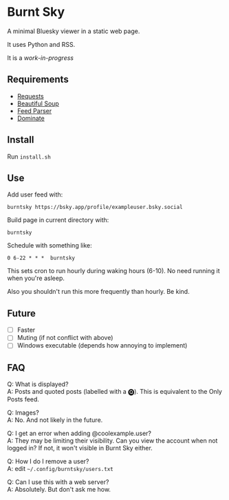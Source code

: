 # Burnt Sky

A minimal Bluesky viewer in a static web page.

It uses Python and RSS.

It is a *work-in-progress*

## Requirements

- [Requests](https://docs.python-requests.org/en/latest/index.html)
- [Beautiful Soup](https://www.crummy.com/software/BeautifulSoup/)
- [Feed Parser](https://feedparser.readthedocs.io/)
- [Dominate](https://github.com/Knio/dominate/)

## Install

Run `install.sh`

## Use

Add user feed with:

```
burntsky https://bsky.app/profile/exampleuser.bsky.social
```

Build page in current directory with:

```
burntsky
```

Schedule with something like:

```
0 6-22 * * *  burntsky
```

This sets cron to run hourly during waking hours (6-10). No need running it when you're
asleep.

Also you shouldn't run this more frequently than hourly. Be kind.

## Future

- [ ] Faster
- [ ] Muting (if not conflict with above)
- [ ] Windows executable (depends how annoying to implement)

## FAQ

Q: What is displayed?\
A: Posts and quoted posts (labelled with a 🅠). This is equivalent to the Only Posts feed.

Q: Images?\
A: No. And not likely in the future.

Q: I get an error when adding @coolexample.user?\
A: They may be limiting their visibility. Can you
view the account when not logged in? If not, it won't
visible in Burnt Sky either.

Q: How I do I remove a user?\
A: edit `~/.config/burntsky/users.txt`

Q: Can I use this with a web server?\
A: Absolutely. But don't ask me how.
